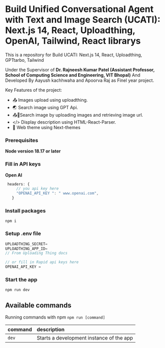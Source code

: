 # Build Unified Conversational Agent with Text and Image Search (UCATI): Next.js 14, React, Uploadthing, OpenAI, Tailwind, React librarys


This is a repository for Build UCATI: Next.js 14, React, Uploadthing, GPTtarbo, Tailwind 

Under the Supervisor of **Dr. Rajneesh Kumar Patel (Assistant Professor, School of Computing Science and Engineering, VIT Bhopal)**
And Developed By Aayush kachhwaha and Apoorva Raj as Finel year project. 


Key Features of the project:

- 📤 Images upload using uploadthing.
- 🌏 Search image using GPT Api.
- 📤🔗Search image by uploading images and retrieving image url.
- </> Display description using HTML-React-Parser.
- 🔮 Web theme using Next-themes

### Prerequisites

**Node version 18.17 or later**

### Fill in API keys

**Open AI**

```js
 headers: {
     // you api key here
     "OPENAI_API_KEY ": " www.openai.com",
   }
```

### Install packages

```shell
npm i
```

### Setup .env file

```js
UPLOADTHING_SECRET=
UPLOADTHING_APP_ID=
// From Uploading Thing docs

// or fill in Rapid api keys here
OPENAI_API_KEY =
```

### Start the app

```shell
npm run dev
```

## Available commands

Running commands with npm `npm run [command]`

| command | description                              |
| :------ | :--------------------------------------- |
| `dev`   | Starts a development instance of the app |
